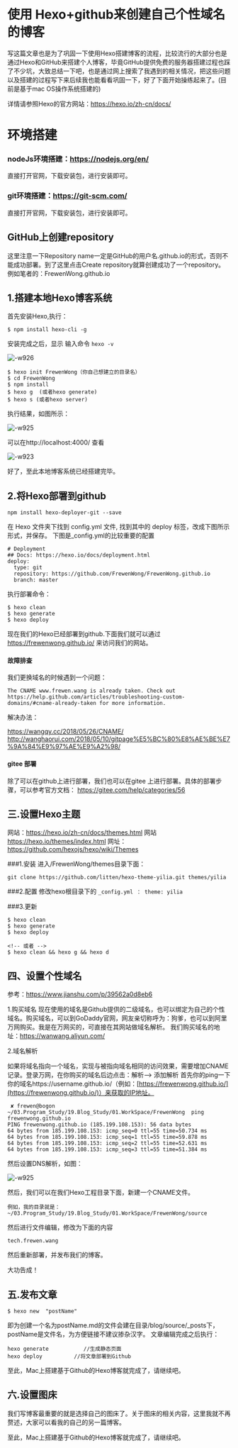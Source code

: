 # 使用 Hexo+github来创建自己个性域名的博客

写这篇文章也是为了巩固一下使用Hexo搭建博客的流程，比较流行的大部分也是通过Hexo和GitHub来搭建个人博客，毕竟GitHub提供免费的服务器搭建过程也踩了不少坑，大致总结一下吧，也是通过网上搜索了我遇到的相关情况，把这些问题以及搭建的过程写下来后续我也能看看巩固一下，好了下面开始操练起来了。(目前是基于mac OS操作系统搭建的)
 
 详情请参照Hexo的官方网站：https://hexo.io/zh-cn/docs/
 
# 环境搭建
### nodeJs环境搭建：https://nodejs.org/en/
直接打开官网，下载安装包，进行安装即可。
### git环境搭建：https://git-scm.com/
直接打开官网，下载安装包，进行安装即可。


## GitHub上创建repository
   这里注意一下Repository name一定是GitHub的用户名.github.io的形式，否则不能成功部署。到了这里点击Create repository就算创建成功了一个repository。
   例如笔者的：FrewenWong.github.io
   
## 1.搭建本地Hexo博客系统
首先安装Hexo,执行：

`$ npm install hexo-cli -g`

安装完成之后，显示 输入命令
`hexo -v`

![-w926](https://i.loli.net/2020/04/04/xYs1pTWJbDr6HiM.jpg)


```
$ hexo init FrewenWong（你自己想建立的目录名）
$ cd FrewenWong
$ npm install
$ hexo g  (或者hexo generate)
$ hexo s (或者hexo server)  
```
执行结果，如图所示：

![-w925](https://i.loli.net/2020/04/04/C5o3ikPXDFeUwux.jpg)


可以在http://localhost:4000/ 查看

![-w923](https://i.loli.net/2020/04/04/rqYLDlV1THEcMwa.jpg)

好了，至此本地博客系统已经搭建完毕。

## 2.将Hexo部署到github
```
npm install hexo-deployer-git --save
```
在 Hexo 文件夹下找到 config.yml 文件, 找到其中的 deploy 标签，改成下图所示形式，并保存。
下图是_config.yml的比较重要的配置
```
# Deployment
## Docs: https://hexo.io/docs/deployment.html
deploy:
  type: git
  repository: https://github.com/FrewenWong/FrewenWong.github.io
  branch: master

```

执行部署命令：

```
$ hexo clean
$ hexo generate
$ hexo deploy
```
现在我们的Hexo已经部署到github.下面我们就可以通过 https://frewenwong.github.io/ 来访问我们的网站。

#### 故障排查

我们更换域名的时候遇到一个问题：
```
The CNAME www.frewen.wang is already taken. Check out https://help.github.com/articles/troubleshooting-custom-domains/#cname-already-taken for more information.
```
解决办法：

https://wangqy.cc/2018/05/26/CNAME/
http://wanghaorui.com/2018/05/10/gitpage%E5%BC%80%E8%AE%BE%E7%9A%84%E9%97%AE%E9%A2%98/





#### gitee 部署

除了可以在github上进行部署，我们也可以在gitee 上进行部署。具体的部署步骤，可以参考官方文档：
https://gitee.com/help/categories/56


## 三.设置Hexo主题
网站：https://hexo.io/zh-cn/docs/themes.html
网站 https://hexo.io/themes/index.html
网址：https://github.com/hexojs/hexo/wiki/Themes

###1.安装
进入/FrewenWong/themes目录下面：
```
git clone https://github.com/litten/hexo-theme-yilia.git themes/yilia
```
###2.配置
修改hexo根目录下的 `_config.yml ： theme: yilia`

###3.更新
```
$ hexo clean
$ hexo generate
$ hexo deploy

<!-- 或者 -->
$ hexo clean && hexo g && hexo d

```


## 四、设置个性域名
参考：https://www.jianshu.com/p/39562a0d8eb6

1.购买域名
现在使用的域名是Github提供的二级域名，也可以绑定为自己的个性域名。购买域名，可以到GoDaddy官网，网友亲切称呼为：狗爹，也可以到阿里万网购买。我是在万网买的，可直接在其网站做域名解析。
我们购买域名的地址：https://wanwang.aliyun.com/


2.域名解析

如果将域名指向一个域名，实现与被指向域名相同的访问效果，需要增加CNAME记录。登录万网，在你购买的域名后边点击：解析–> 添加解析
首先你的ping一下你的域名https://username.github.io/（例如：[https://frewenwong.github.io/](https://frewenwong.github.io/)）来获取的IP地址。

```
 ✘ frewen@bogon  ~/03.Program_Study/19.Blog_Study/01.WorkSpace/FrewenWong  ping frewenwong.github.io
PING frewenwong.github.io (185.199.108.153): 56 data bytes
64 bytes from 185.199.108.153: icmp_seq=0 ttl=55 time=50.734 ms
64 bytes from 185.199.108.153: icmp_seq=1 ttl=55 time=59.878 ms
64 bytes from 185.199.108.153: icmp_seq=2 ttl=55 time=52.631 ms
64 bytes from 185.199.108.153: icmp_seq=3 ttl=55 time=51.384 ms
```
然后设置DNS解析，如图：

![-w925](https://i.loli.net/2020/04/04/QAvTymoBr1ZEV5h.jpg)



然后，我们可以在我们Hexo工程目录下面，新建一个CNAME文件。

```
例如，我的目录就是：
~/03.Program_Study/19.Blog_Study/01.WorkSpace/FrewenWong/source 

```
然后进行文件编辑，修改为下面的内容

```
tech.frewen.wang
```
然后重新部署，并发布我们的博客。

大功告成！


## 五.发布文章
```
$ hexo new  "postName"
```
即为创建一个名为postName.md的文件会建在目录/blog/source/_posts下，postName是文件名，为方便链接不建议掺杂汉字。
文章编辑完成之后执行：
```
hexo generate 			//生成静态页面
hexo deploy			 //将文章部署到Github
```


至此，Mac上搭建基于Github的Hexo博客就完成了，请继续吧。

## 六.设置图床
我们写博客最重要的就是选择自己的图床了。关于图床的相关内容，这里我就不再赘述，大家可以看我的自己的另一篇博客。


至此，Mac上搭建基于Github的Hexo博客就完成了，请继续吧。
